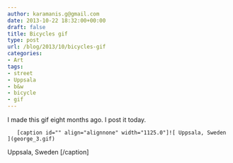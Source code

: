 ```yaml
---
author: karamanis.g@gmail.com
date: 2013-10-22 18:32:00+00:00
draft: false
title: Bicycles gif
type: post
url: /blog/2013/10/bicycles-gif
categories:
- Art
tags:
- street
- Uppsala
- b&w
- bicycle
- gif
---
```


I made this gif eight months ago. I post it today.


  
       [caption id="" align="alignnone" width="1125.0"]![ Uppsala, Sweden ](george_3.gif)
 Uppsala, Sweden [/caption]
